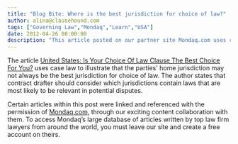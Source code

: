 ```yaml
---
title: "Blog Bite: Where is the best jurisdiction for choice of law?"
author: alina@clausehound.com
tags: ["Governing Law","Mondaq","Learn","USA"]
date: 2012-04-26 00:00:00
description: "This article posted on our partner site Mondaq.com uses case law to illustrate that the parties' home jurisdiction may not always be the best jurisdiction for choice of law."
---
```


The article [United States: Is Your Choice Of Law Clause The Best Choice For You?](http://www.mondaq.com/unitedstates/x/174768/Franchising/Is+Your+Choice+Of+Law+Clause+The+Best+Choice+For+You) uses case law to illustrate that the parties' home jurisdiction may not always be the best jurisdiction for choice of law. The author states that contract drafter should consider which jurisdictions contain laws that are most likely to be relevant in potential disputes.

Certain articles within this post were linked and referenced with the permission of [Mondaq.com](https://www.mondaq.com/?clear=true), through our exciting content collaboration with them.  To access Mondaq’s large database of articles written by top law firm lawyers from around the world, you must leave our site and create a free account on theirs.
